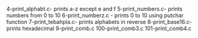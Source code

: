 4-print_alphabt.c- prints a-z except e and f
5-print_numbers.c- prints numbers from 0 to 10
6-print_numberz.c - prints 0 to 10 using putchar function
7-print_tebahpla.c- prints alphabets in reverse
8-print_base16.c- prints hexadecimal
9-print_comb.c
100-print_comb3.c
101-print_comb4.c
